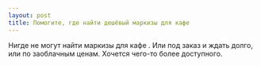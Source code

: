 ```yaml
---
layout: post 
title: Помогите, где найти дешёвый маркизы для кафе 
--- 
```

Нигде не могут найти маркизы для кафе . Или под заказ и ждать долго, или по заоблачным ценам. Хочется чего-то более доступного.